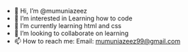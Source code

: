 - 👋 Hi, I’m @mumuniazeez
- 👀 I’m interested in Learning how to code
- 🌱 I’m currently learning html and css
- 💞️ I’m looking to collaborate on learning
- 📫 How to reach me: Email: mumuniazeez99@gmail.com

<!---
mumuniazeez/mumuniazeez is a ✨ special ✨ repository because its `README.md` (this file) appears on your GitHub profile.
You can click the Preview link to take a look at your changes.
--->
